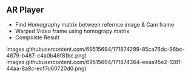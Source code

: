 ## AR Player
- Find Homography matrix between refernce image & Cam frame
- Warped Video frame using homograpy matrix
- Compoiste Result

images.githubusercontent.com/69515694/171874299-85ca76dc-96bc-4879-b487-c4a0b48f81bc.png)
images.githubusercontent.com/69515694/171874364-eeaa95e2-1281-44aa-8a8c-ecf7d60720d0.png)
